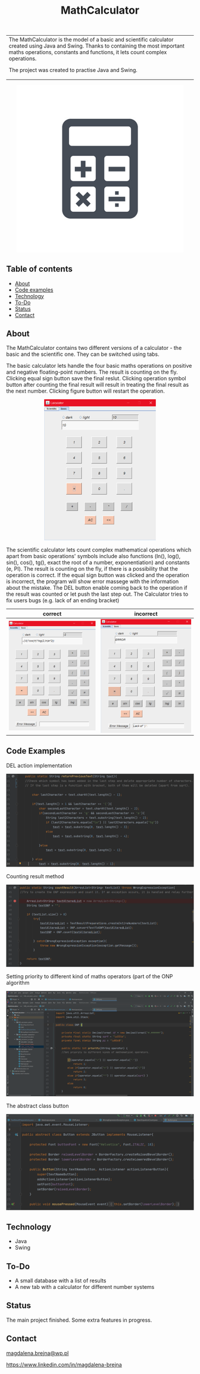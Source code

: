 <h1 align="center"> MathCalculator </h1> <br>

<table>
<tr>
<td>
  The MathCalculator is the model of a basic and scientific calculator created using Java and Swing. Thanks to containing the most important maths operations, 
  constants and functions, it lets count complex operations.
  
  The project was created to practise Java and Swing.
 <td>
 <tr>
</table>

<p align="center">
    <img alt="MathCalculator" title="MathCalculator" src="https://github.com/MagdalenaBrejna/MathCalculator/blob/master/src/MB_calculator_images/icon.jpg" width="450">
</p>

## Table of contents
* [About](#about)
* [Code examples](#code_examples)
* [Technology](#technology)
* [To-Do](#features)
* [Status](#status)
* [Contact](#contact)

## About
The MathCalculator contains two different versions of a calculator - the basic and the scientific one. They can be switched using tabs. 

The basic calculator lets handle the four basic maths operations on positive and negative floating-point numbers. The result is counting on the fly. 
Clicking equal sign button save the final reslut. Clicking operation symbol button after counting the final result will result in treating the final 
result as the next number. Clicking figure button will restart the operation.  


<p align="center">
    <img alt="calculator_screen_3" title="calculator_screen_3" src="https://github.com/MagdalenaBrejna/MathCalculator/blob/master/src/MB_calculator_images/calculator__screen_3.png" width="300">
</p>

The scientific calculator lets count complex mathematical operations which apart from basic operations' symbols include also functions (ln(), log(),
sin(), cos(), tg(), exact the root of a number, exponentiation) and constants (e, PI). The result is counting on the fly, if there is a possibility that the operation 
is correct. If the equal sign button was clicked and the operation is incorrect, the program will show error massege with the information about the mistake.
The DEL button enable coming back to the operation if the result was counted or let push the last step out. The Calculator tries to fix users bugs 
(e.g. lack of an ending bracket)



|  correct           |  incorrect |
|---------------------|----------------------|
|![calculator_screen_1](https://github.com/MagdalenaBrejna/MathCalculator/blob/master/src/MB_calculator_images/calculator__screen_1.png) | ![](https://github.com/MagdalenaBrejna/MathCalculator/blob/master/src/MB_calculator_images/calculator__screen_2.png) |

## Code Examples

<p1 align="center"> DEL action implementation</p1> <br>

![](https://github.com/MagdalenaBrejna/MathCalculator/blob/master/src/MB_calculator_images/code__screen_1.png)

<p1 align="center"> Counting result method</p1> <br>

![](https://github.com/MagdalenaBrejna/MathCalculator/blob/master/src/MB_calculator_images/code__screen_2.png)

<p1 align="center"> Setting priority to different kind of maths operators (part of the ONP algorithm</p1> <br>

![](https://github.com/MagdalenaBrejna/MathCalculator/blob/master/src/MB_calculator_images/code__screen_3.png)

<p1 align="center"> The abstract class button</p1> <br>

![](https://github.com/MagdalenaBrejna/MathCalculator/blob/master/src/MB_calculator_images/code__screen_4.png)

## Technology
* Java
* Swing

## To-Do
* A small database with a list of results
* A new tab with a calculator for different number systems

## Status

The main project finished. Some extra features in progress.

## Contact
magdalena.brejna@wp.pl

https://www.linkedin.com/in/magdalena-brejna



